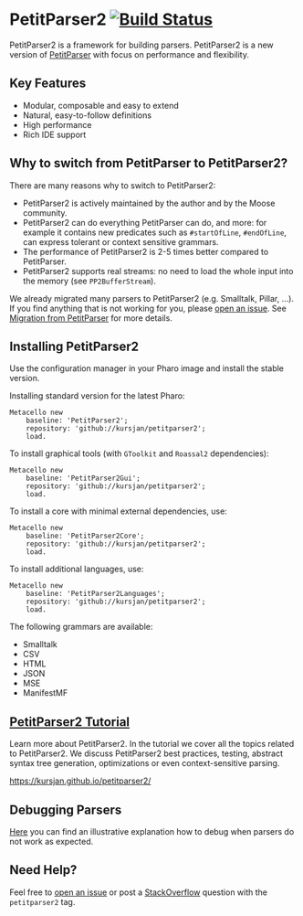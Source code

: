 # PetitParser2 [![Build Status](https://travis-ci.org/kursjan/petitparser2.svg?branch=master)](https://travis-ci.org/kursjan/petitparser2)

PetitParser2 is a framework for building parsers. PetitParser2 is a new version of [PetitParser](http://www.lukas-renggli.ch/blog/petitparser-1) with focus on performance and flexibility.

## Key Features
- Modular, composable and easy to extend
- Natural, easy-to-follow definitions
- High performance
- Rich IDE support

## Why to switch from PetitParser to PetitParser2?

There are many reasons why to switch to PetitParser2:
- PetitParser2 is actively maintained by the author and by the Moose community.
- PetitParser2 can do everything PetitParser can do, and more: for example it contains new predicates such as `#startOfLine`, `#endOfLine`, can express tolerant or context sensitive grammars.
- The performance of PetitParser2 is 2-5 times better compared to PetitParser. 
- PetitParser2 supports real streams: no need to load the whole input into the memory (see `PP2BufferStream`). 

We already migrated many parsers to PetitParser2 (e.g. Smalltalk, Pillar, ...). 
If you find anything that is not working for you, please [open an issue](https://github.com/kursjan/petitparser2/issues).
See [Migration from PetitParser](https://kursjan.github.io/petitparser2/migration.html) for more details.

## Installing PetitParser2

Use the configuration manager in your Pharo image and install the stable version.

Installing standard version for the latest Pharo:

```smalltalk
Metacello new
    baseline: 'PetitParser2';
    repository: 'github://kursjan/petitparser2';
    load.
```

To install graphical tools (with `GToolkit` and `Roassal2` dependencies):

```smalltalk
Metacello new
    baseline: 'PetitParser2Gui';
    repository: 'github://kursjan/petitparser2';
    load.
```

To install a core with minimal external dependencies, use:

```smalltalk
Metacello new
    baseline: 'PetitParser2Core';
    repository: 'github://kursjan/petitparser2';
    load.
```

To install additional languages, use:

```smalltalk
Metacello new
    baseline: 'PetitParser2Languages';
    repository: 'github://kursjan/petitparser2';
    load.
```

The following grammars are available:
- Smalltalk
- CSV
- HTML
- JSON
- MSE
- ManifestMF

## [PetitParser2 Tutorial](https://kursjan.github.io/petitparser2/)
Learn more about PetitParser2. 
In the tutorial we cover all the topics related to PetitParser2. 
We discuss PetitParser2 best practices, testing, abstract syntax tree generation, optimizations or even context-sensitive parsing.

https://kursjan.github.io/petitparser2/

## Debugging Parsers

[Here](https://github.com/kursjan/petitparser2/issues/20#issuecomment-399667230) you can find an illustrative explanation how to debug when parsers do not work as expected.

## Need Help?
Feel free to [open an issue](https://github.com/kursjan/petitparser2/issues) or post a [StackOverflow](https://stackoverflow.com/questions/tagged/petitparser2) question with the `petitparser2` tag.

